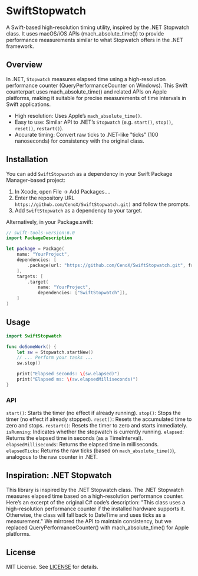 # SwiftStopwatch

A Swift-based high-resolution timing utility, inspired by the .NET Stopwatch class. It uses macOS/iOS APIs (mach_absolute_time()) to provide performance measurements similar to what Stopwatch offers in the .NET framework.

## Overview

In .NET, `Stopwatch` measures elapsed time using a high-resolution performance counter (QueryPerformanceCounter on Windows).
This Swift counterpart uses mach_absolute_time() and related APIs on Apple platforms, making it suitable for precise measurements of time intervals in Swift applications.

* High resolution: Uses Apple’s `mach_absolute_time()`.
* Easy to use: Similar API to .NET’s `Stopwatch` (e.g. `start()`, `stop()`, `reset()`, `restart()`).
* Accurate timing: Convert raw ticks to .NET-like "ticks" (100 nanoseconds) for consistency with the original class.

## Installation

You can add `SwiftStopwatch` as a dependency in your Swift Package Manager–based project:
1. In Xcode, open File → Add Packages....
2. Enter the repository URL `https://github.com/CenoX/SwiftStopwatch.git)` and follow the prompts.
3. Add `SwiftStopwatch` as a dependency to your target.

Alternatively, in your Package.swift:
```swift
// swift-tools-version:6.0
import PackageDescription

let package = Package(
    name: "YourProject",
    dependencies: [
        .package(url: "https://github.com/CenoX/SwiftStopwatch.git", from: "1.0.0"),
    ],
    targets: [
        .target(
            name: "YourProject",
            dependencies: ["SwiftStopwatch"]),
    ]
)
```

## Usage

```swift
import SwiftStopwatch

func doSomeWork() {
    let sw = Stopwatch.startNew()
    // ... Perform your tasks ...
    sw.stop()

    print("Elapsed seconds: \(sw.elapsed)")
    print("Elapsed ms: \(sw.elapsedMilliseconds)")
}
```

### API
`start()`: Starts the timer (no effect if already running).
`stop()`: Stops the timer (no effect if already stopped).
`reset()`: Resets the accumulated time to zero and stops.
`restart()`: Resets the timer to zero and starts immediately.
`isRunning`: Indicates whether the stopwatch is currently running.
`elapsed`: Returns the elapsed time in seconds (as a TimeInterval).
`elapsedMilliseconds`: Returns the elapsed time in milliseconds.
`elapsedTicks`: Returns the raw ticks (based on `mach_absolute_time()`), analogous to the raw counter in .NET.

## Inspiration: .NET Stopwatch

This library is inspired by the .NET Stopwatch class. The .NET Stopwatch measures elapsed time based on a high-resolution performance counter. Here’s an excerpt of the original C# code’s description:
"This class uses a high-resolution performance counter if the installed hardware supports it. Otherwise, the class will fall back to DateTime and uses ticks as a measurement."
We mirrored the API to maintain consistency, but we replaced QueryPerformanceCounter() with mach_absolute_time() for Apple platforms.

## License

MIT License. See [LICENSE](license.md) for details.
